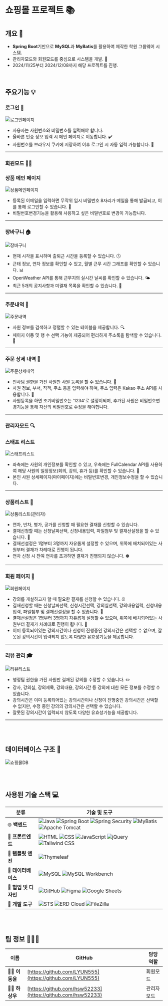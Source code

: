 # **쇼핑몰 프로젝트 📚**  
## 개요 📝
- **Spring Boot**기반으로 **MySQL**과 **MyBatis**를 활용하여 제작한 학원 그룹웨어 시스템.
- 관리자모드와 회원모드를 중심으로 시스템을 개발. 🎯
- 2024/11/25부터 2024/12/08까지 해당 프로젝트를 진행.

<br>

## 주요기능 💡
### 로그인 🔑
![로그인페이지](https://github.com/user-attachments/assets/5d1e7e5d-1874-4a79-9b2f-400f507575e6)<br>
- 사용자는 사원번호와 비밀번호를 입력해야 합니다.
- 올바른 인증 정보 입력 시 메인 페이지로 이동합니다. ✔️
- 사원번호를 브라우저 쿠키에 저장하여 이후 로그인 시 자동 입력 가능합니다. 🍪
---
### 회원모드 🕵️‍♀️
### 상품 메인 페이지
![상품메인페이지](https://github.com/user-attachments/assets/6dbd9da5-7d6d-4839-8a7e-8e50c12d0812)<br>
- 등록된 이메일을 입력하면 무작위 임시 비밀번호 8자리가 메일을 통해 발급되고, 이를 통해 로그인할 수 있습니다. 📧
- 비밀번호변경기능을 활용해 사용하고 싶은 비밀번호로 변경이 가능합니다.
---
### 장바구니 🏠
![장바구니](https://github.com/user-attachments/assets/26564a9c-5858-4448-84c9-6173f56fc16d)<br>
- 현재 시각을 표시하며 출퇴근 시간을 등록할 수 있습니다. 🕓
- 근태 정보, 연차 정보를 확인할 수 있고, 월별 근무 시간 그래프를 확인할 수 있습니다. 📊
- OpenWeather API를 통해 근무지의 실시간 날씨를 확인할 수 있습니다. 🌤️
- 최근 5개의 공지사항과 미결재 목록을 확인할 수 있습니다. 📢
---
### 주문내역 📇
![주문내역](https://github.com/user-attachments/assets/408599a6-7452-44ed-b65f-821248e1a96b)<br>
- 사원 정보를 검색하고 정렬할 수 있는 테이블을 제공합니다. 🔍
- 페이지 이동 및 행 수 선택 기능이 제공되어 편리하게 주소록을 탐색할 수 있습니다. 📄
---
### 주문 상세 내역 📝
![주문상세내역](https://github.com/user-attachments/assets/6ee264e9-255d-49ae-8396-3073529960d7)<br>
- 인사팀 권한을 가진 사원만 사원 등록을 할 수 있습니다. 👥
- 사원 정보, 부서, 직책, 주소 등을 입력해야 하며, 주소 입력은 Kakao 주소 API를 사용합니다. 📍
- 사원등록을 하면 초기비밀번호는 '1234'로 설정이되며, 추가된 사원은 비밀번호변경기능을 통해 자신의 비밀번호로 수정을 해야합니다.
---
### 관리자모드 🔍
### 스태프 리스트
![스태프리스트](https://github.com/user-attachments/assets/772b88ac-13d9-40f4-8879-bbc61e643f32)<br>
- 좌측에는 사원의 개인정보를 확인할 수 있고, 우측에는 FullCalendar API를 사용하여 해당 사원의 일정정보(회의, 강의, 휴가 등)를 확인할 수 있습니다. 📅
- 본인 사원 상세페이지(마이페이지)에는 비밀번호변경, 개인정보수정을 할 수 있습니다.
---
### 상품리스트 📝
![상품리스트(관리자)](https://github.com/user-attachments/assets/2286dd15-6cca-4bda-91c7-92bb4aef4fa8)<br>
- 연차, 반차, 병가, 공가를 신청할 때 필요한 결재를 신청할 수 있습니다.
- 결재신청할 때는 신청날짜선택, 신청내용입력, 파일첨부 및 결재선설정을 할 수 있습니다. 📎
- 결재선설정은 1명부터 3명까지 자유롭게 설정할 수 있으며, 위쪽에 배치되어있는 사원부터 결재가 차례대로 진행이 됩니다.
- 연차 신청 시 잔여 연차를 초과하면 결재가 진행되지 않습니다. ⛔
---
### 회원 페이지 📝
![회원페이지](https://github.com/user-attachments/assets/ff04b305-ef87-498b-bd75-0856aced548c)<br>
- 강의를 개설하고자 할 때 필요한 결재를 신청할 수 있습니다. ⏰
- 결재신청할 때는 신청날짜선택, 신청시간선택, 강의실선택, 강의내용입력, 신청내용입력, 파일첨부 및 결재선설정을 할 수 있습니다. 📎
- 결재선설정은 1명부터 3명까지 자유롭게 설정할 수 있으며, 위쪽에 배치되어있는 사원부터 결재가 차례대로 진행이 됩니다. 🔄
- 이미 등록되어있는 강의시간이나 신청이 진행중인 강의시간은 선택할 수 없으며, 잘못된 강의시간이 입력되지 않도록 다양한 유효성기능을 제공합니다.
---
### 리뷰 관리 🎓
![리뷰리스트](https://github.com/user-attachments/assets/e8ea3f9c-58f1-4a5f-8e21-8626ba9f3c23)<br>
- 행정팀 권한을 가진 사원만 결재된 강의를 수정할 수 있습니다. ✏️
- 강사, 강의실, 강의제목, 강의내용, 강의시간 등 강의에 대한 모든 정보를 수정할 수 있습니다.
- 강의시간은 이미 등록되어있는 강의시간이나 신청이 진행중인 강의시간은 선택할 수 없지만, 수정 중인 강의의 강의시간은 선택할 수 있습니다.
- 잘못된 강의시간이 입력되지 않도록 다양한 유효성기능을 제공합니다.
---

<br><br>

## 데이터베이스 구조 💾
![쇼핑몰DB](https://github.com/user-attachments/assets/dadff1ad-e945-4768-8597-224de2c975ec)<br>  
 

<br><br>

## 사용된 기술 스택 💻
| **분류**          | **기술 및 도구** |
|------------------|---------------------------------------------------------------|
| 🌐 **백엔드**     | ![Java](https://img.shields.io/badge/Java-007396?style=for-the-badge&logo=java&logoColor=white) ![Spring Boot](https://img.shields.io/badge/Spring%20Boot-6DB33F?style=for-the-badge&logo=springboot&logoColor=white) ![Spring Security](https://img.shields.io/badge/Spring%20Security-6DB33F?style=for-the-badge&logo=springsecurity&logoColor=white) ![MyBatis](https://img.shields.io/badge/MyBatis-000000?style=for-the-badge&logo=&logoColor=white) ![Apache Tomcat](https://img.shields.io/badge/Tomcat-F8DC75?style=for-the-badge&logo=apachetomcat&logoColor=black) |
| 🎨 **프론트엔드** | ![HTML](https://img.shields.io/badge/HTML5-E34F26?style=for-the-badge&logo=html5&logoColor=white) ![CSS](https://img.shields.io/badge/CSS3-1572B6?style=for-the-badge&logo=css3&logoColor=white) ![JavaScript](https://img.shields.io/badge/JavaScript-F7DF1E?style=for-the-badge&logo=javascript&logoColor=black) ![jQuery](https://img.shields.io/badge/jQuery-0769AD?style=for-the-badge&logo=jquery&logoColor=white) ![Tailwind CSS](https://img.shields.io/badge/Tailwind%20CSS-38B2AC?style=for-the-badge&logo=tailwindcss&logoColor=white) |
| 📜 **템플릿 엔진** | ![Thymeleaf](https://img.shields.io/badge/Thymeleaf-005F0F?style=for-the-badge&logo=thymeleaf&logoColor=white) |
| 💾 **데이터베이스** | ![MySQL](https://img.shields.io/badge/MySQL-4479A1?style=for-the-badge&logo=mysql&logoColor=white) ![MySQL Workbench](https://img.shields.io/badge/MySQL%20Workbench-4479A1?style=for-the-badge&logo=mysql&logoColor=white) |
| 🤝 **협업 및 디자인** | ![GitHub](https://img.shields.io/badge/GitHub-181717?style=for-the-badge&logo=github&logoColor=white) ![Figma](https://img.shields.io/badge/Figma-F24E1E?style=for-the-badge&logo=figma&logoColor=white) ![Google Sheets](https://img.shields.io/badge/Google_Sheets-34A853?style=for-the-badge&logo=google-drive&logoColor=white) |
| 🔧 **개발 도구**   | ![STS](https://img.shields.io/badge/Spring%20Tool%20Suite-6DB33F?style=for-the-badge&logo=spring&logoColor=white) ![ERD Cloud](https://img.shields.io/badge/ERD%20Cloud-005FCC?style=for-the-badge&logoColor=white) ![FileZilla](https://img.shields.io/badge/FileZilla-BF0000?style=for-the-badge&logo=filezilla&logoColor=white) |

<br><br>


## 팀 정보 🧑‍🤝‍🧑
| **이름** | **GitHub** | **담당 역할** |
|----------|-----------|--------------|
| 👨‍💻 **이동윤**  | [https://github.com/LYUN555](https://github.com/LYUN555) | 회원모드 |
| 👨‍💻 **하상우**  | [https://github.com/hsw52233](https://github.com/hsw52233) | 관리자모드 |

<br><br>


